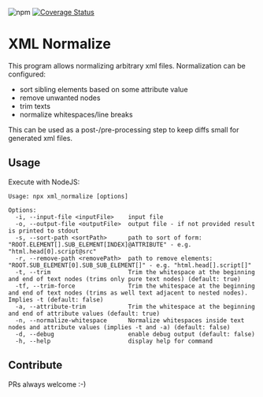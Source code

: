 ![npm](https://img.shields.io/npm/v/xml_normalize)
[![Coverage Status](https://coveralls.io/repos/github/daniel-sc/xml_normalize/badge.svg?branch=main)](https://coveralls.io/github/daniel-sc/xml_normalize?branch=main)

# XML Normalize

This program allows normalizing arbitrary xml files.
Normalization can be configured:

* sort sibling elements based on some attribute value
* remove unwanted nodes
* trim texts
* normalize whitespaces/line breaks

This can be used as a post-/pre-processing step to keep diffs small for generated xml files.

## Usage

Execute with NodeJS:

```text
Usage: npx xml_normalize [options]

Options:
  -i, --input-file <inputFile>    input file
  -o, --output-file <outputFile>  output file - if not provided result is printed to stdout
  -s, --sort-path <sortPath>      path to sort of form: "ROOT.ELEMENT[].SUB_ELEMENT[INDEX]@ATTRIBUTE" - e.g. "html.head[0].script@src"
  -r, --remove-path <removePath>  path to remove elements: "ROOT.SUB_ELEMENT[0].SUB_SUB_ELEMENT[]" - e.g. "html.head[].script[]"
  -t, --trim                      Trim the whitespace at the beginning and end of text nodes (trims only pure text nodes) (default: true)
  -tf, --trim-force               Trim the whitespace at the beginning and end of text nodes (trims as well text adjacent to nested nodes). Implies -t (default: false)
  -a, --attribute-trim            Trim the whitespace at the beginning and end of attribute values (default: true)
  -n, --normalize-whitespace      Normalize whitespaces inside text nodes and attribute values (implies -t and -a) (default: false)
  -d, --debug                     enable debug output (default: false)
  -h, --help                      display help for command
```

## Contribute

PRs always welcome :-)